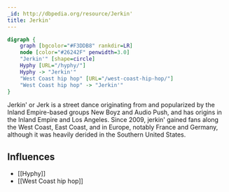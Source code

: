 ```yaml
---
_id: http://dbpedia.org/resource/Jerkin'
title: Jerkin'
---
```


```dot
digraph {
	graph [bgcolor="#F3DDB8" rankdir=LR]
	node [color="#26242F" penwidth=3.0]
	"Jerkin'" [shape=circle]
	Hyphy [URL="/hyphy/"]
	Hyphy -> "Jerkin'"
	"West Coast hip hop" [URL="/west-coast-hip-hop/"]
	"West Coast hip hop" -> "Jerkin'"
}
```

Jerkin' or Jerk is a street dance originating from and popularized by the Inland Empire-based groups New Boyz and Audio Push, and has origins in the Inland Empire and Los Angeles. Since 2009, jerkin' gained fans along the West Coast, East Coast, and in Europe, notably France and Germany, although it was heavily derided in the Southern United States.

## Influences

- [[Hyphy]]
- [[West Coast hip hop]]
